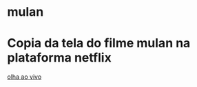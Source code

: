# mulan
 
<h1> Copia da tela do filme mulan na plataforma netflix </h1>
<a href="https://hobyn.github.io/netflix-mulan/"> olha ao vivo </a>
